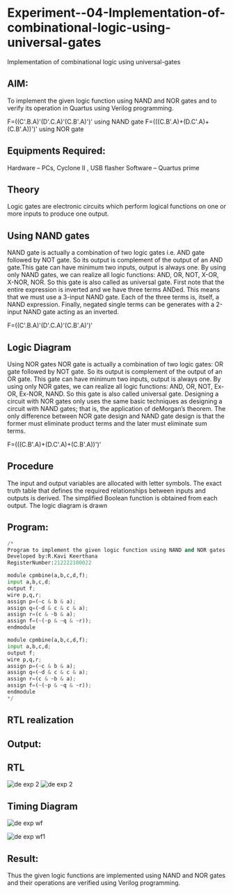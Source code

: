 # Experiment--04-Implementation-of-combinational-logic-using-universal-gates
Implementation of combinational logic using universal-gates
 
## AIM:
To implement the given logic function using NAND and NOR gates and to verify its operation in Quartus using Verilog programming.

F=((C'.B.A)'(D'.C.A)'(C.B'.A)')' using NAND gate
F=(((C.B'.A)+(D.C'.A)+(C.B'.A))')' using NOR gate
## Equipments Required:
 Hardware – PCs, Cyclone II , USB flasher
 Software – Quartus prime


## Theory
Logic gates are electronic circuits which perform logical functions on one or more inputs to produce one output. 

## Using NAND gates
NAND gate is actually a combination of two logic gates i.e. AND gate followed by NOT gate. So its output is complement of the output of an AND gate.This gate can have minimum two inputs, output is always one. By using only NAND gates, we can realize all logic functions: AND, OR, NOT, X-OR, X-NOR, NOR. So this gate is also called as universal gate. First note that the entire expression is inverted and we have three terms ANDed. This means that we must use a 3-input NAND gate. Each of the three terms is, itself, a NAND expression. Finally, negated single terms can be generates with a 2-input NAND gate acting as an inverted.

F=((C'.B.A)'(D'.C.A)'(C.B'.A)')'

## Logic Diagram

Using NOR gates
NOR gate is actually a combination of two logic gates: OR gate followed by NOT gate. So its output is complement of the output of an OR gate. This gate can have minimum two inputs, output is always one. By using only NOR gates, we can realize all logic functions: AND, OR, NOT, Ex-OR, Ex-NOR, NAND. So this gate is also called universal gate. Designing a circuit with NOR gates only uses the same basic techniques as designing a circuit with NAND gates; that is, the application of deMorgan’s theorem. The only difference between NOR gate design and NAND gate design is that the former must eliminate product terms and the later must eliminate sum terms.

F=(((C.B'.A)+(D.C'.A)+(C.B'.A))')'


## Procedure
The input and output variables are allocated with letter symbols. The exact truth table that defines the required relationships between inputs and outputs is derived. The simplified Boolean function is obtained from each output. The logic diagram is drawn
## Program:
```py
/*
Program to implement the given logic function using NAND and NOR gates and to verify its operations in quartus using Verilog programming.
Developed by:R.Kavi Keerthana 
RegisterNumber:212222100022

module cpmbine(a,b,c,d,f);
input a,b,c,d;
output f;
wire p,q,r;
assign p=(~c & b & a);
assign q=(~d & c & c & a);
assign r=(c & ~b & a);
assign f=(~(~p & ~q & ~r));
endmodule

module cpmbine(a,b,c,d,f);
input a,b,c,d;
output f;
wire p,q,r;
assign p=(~c & b & a);
assign q=(~d & c & c & a);
assign r=(c & ~b & a);
assign f=(~(~p & ~q & ~r));
endmodule
*/
```
## RTL realization

## Output:
## RTL
![de exp 2](https://user-images.githubusercontent.com/120431120/232959628-975051df-f0ee-4cd7-acc6-0841eee4092e.png)
![de exp 2](https://user-images.githubusercontent.com/120431120/232959695-6664210c-a0cd-4fdc-aa64-8a07ebb03126.png)

## Timing Diagram
![de exp wf](https://user-images.githubusercontent.com/120431120/232960221-a3701a4d-6e73-477a-89a2-4e8ea16c20c0.png)

![de exp wf1](https://user-images.githubusercontent.com/120431120/232960151-dc6f7622-bb88-4497-8714-db163445bb2a.png)

## Result:
Thus the given logic functions are implemented using NAND and NOR gates and their operations are verified using Verilog programming.
